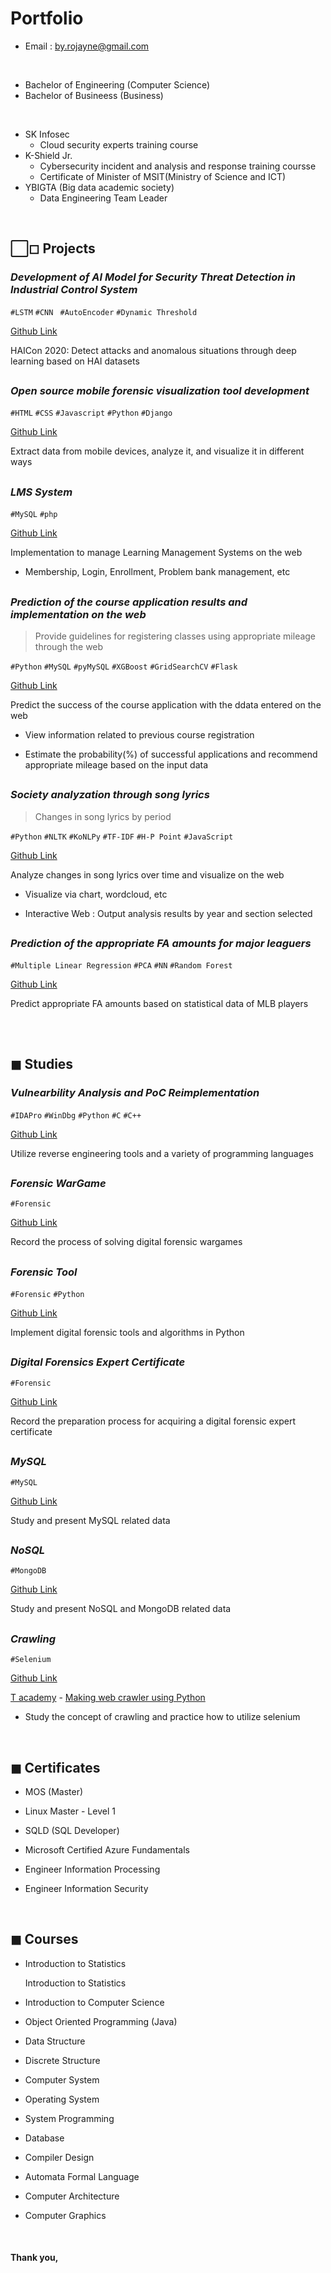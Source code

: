 # Portfolio

- Email : by.rojayne@gmail.com
  
<br>

- Bachelor of Engineering (Computer Science)
- Bachelor of Busineess (Business)

<br>

- SK Infosec
  - Cloud security experts training course
- K-Shield Jr.
  - Cybersecurity incident and analysis and response training coursse
  - Certificate of Minister of MSIT(Ministry of Science and ICT)
- YBIGTA (Big data academic society)
  - Data Engineering Team Leader

<br>

## ⬜◻ Projects

### *Development of AI Model for Security Threat Detection in Industrial Control System*

`#LSTM` `#CNN ` `#AutoEncoder` `#Dynamic Threshold`

[Github Link](https://github.com/by-roj/20_HAISecurity-Detection)

HAICon 2020: Detect attacks and anomalous situations through deep learning based on HAI datasets

##

### *Open source mobile forensic visualization tool development*

`#HTML` `#CSS` `#Javascript` `#Python` `#Django`

[Github Link](https://github.com/by-roj/21_MobileForensic-Tool)

Extract data from mobile devices, analyze it, and visualize it in different ways

##  

### *LMS System*

`#MySQL` `#php`

[Github Link](https://github.com/by-roj/20_HAISecurity-Detection)

Implementation to manage Learning Management Systems on the web

- Membership, Login, Enrollment, Problem bank management, etc

##  

### *Prediction of the course application results and implementation on the web*

> Provide guidelines for registering classes using appropriate mileage through the web

`#Python` `#MySQL` `#pyMySQL` `#XGBoost` `#GridSearchCV` `#Flask`

[Github Link](https://github.com/by-roj/19_CourseRegistration-Prediction)

Predict the success of the course application with the ddata entered on the web

- View information related to previous course registration

- Estimate the probability(%) of successful applications and recommend appropriate mileage based on the input data

##  

### *Society analyzation through song lyrics*

> Changes in song lyrics by period

`#Python` `#NLTK` `#KoNLPy` `#TF-IDF` `#H-P Point` `#JavaScript`

[Github Link](https://github.com/by-roj/19_Lyrics-Analysis)

Analyze changes in song lyrics over time and visualize on the web

- Visualize via chart, wordcloud, etc

- Interactive Web : Output analysis results by year and section selected

##  

### *Prediction of the appropriate FA amounts for major leaguers*

`#Multiple Linear Regression` `#PCA` `#NN` `#Random Forest`

[Github Link](https://github.com/by-roj/19_MLB-Prediction)

Predict appropriate FA amounts based on statistical data of MLB players

## 

<br>

## ◼ Studies

###  *Vulnearbility Analysis and PoC Reimplementation*
`#IDAPro` `#WinDbg` `#Python` `#C` `#C++` 

[Github Link](https://github.com/by-roj/24_Vulnerability-Analysis-and-PoC-Reimplementation)

Utilize reverse engineering tools and a variety of programming languages

##

### *Forensic WarGame*

`#Forensic`

[Github Link](https://github.com/by-roj/20_Forensic-WarGame)

Record the process of solving digital forensic wargames

##  

### *Forensic Tool*

`#Forensic` `#Python`

[Github Link](https://github.com/by-roj/20_Forensic-Tool)

Implement digital forensic tools and algorithms in Python

##  

### *Digital Forensics Expert Certificate*

`#Forensic`

[Github Link](https://github.com/by-roj/20_Forensic-Study)

Record the preparation process for acquiring a digital forensic expert certificate

##  

### *MySQL*

`#MySQL`

[Github Link](https://github.com/by-roj/19_MySQL-Study)

Study and present MySQL related data

##  

### *NoSQL*

`#MongoDB`

[Github Link](https://github.com/by-roj/19_NoSQL-Study)

Study and present NoSQL and MongoDB related data

##  

### *Crawling*

`#Selenium`

[Github Link](https://github.com/by-roj/19_Crawling-Study)

[T academy](https://tacademy.skplanet.com/frontMain.action) - [Making web crawler using Python](https://tacademy.skplanet.com/live/player/onlineLectureDetail.action?seq=133)

- Study the concept of crawling and practice how to utilize selenium

<br>

 ## ◼ Certificates

 - MOS (Master)

 - Linux Master - Level 1
 
 - SQLD (SQL Developer)

 - Microsoft Certified Azure Fundamentals

 - Engineer Information Processing

 - Engineer Information Security

<br>

## ◼ Courses

- Introduction to Statistics

  Introduction to Statistics

- Introduction to Computer Science

- Object Oriented Programming (Java)

- Data Structure

- Discrete Structure

- Computer System

- Operating System

- System Programming

- Database

- Compiler Design

- Automata Formal Language

- Computer Architecture

- Computer Graphics


<br>

#### Thank you,

